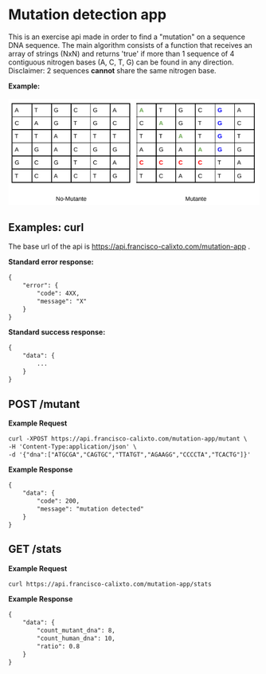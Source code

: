 # Mutation detection app

This is an exercise api made in order to find a "mutation" on  a sequence DNA sequence. The main algorithm consists of a function that receives an array of strings (NxN) and returns 'true' if more than 1 sequence of 4 contiguous nitrogen bases (A, C, T, G) can be found in any direction. \
Disclaimer: 2 sequences **cannot** share the same nitrogen base.

**Example:** \
\
<img alt="JPG" src="readme/example.png"/>

## Examples: curl
The base url of the api is https://api.francisco-calixto.com/mutation-app .

**Standard error response:**

   

    { 
	    "error": {
			"code": 4XX,
			"message": "X"
	    }
    }

**Standard success response:**

    { 
	    "data": {
			...
	    }
    }


## **POST  /mutant**

**Example Request**

    curl -XPOST https://api.francisco-calixto.com/mutation-app/mutant \
    -H 'Content-Type:application/json' \
    -d '{"dna":["ATGCGA","CAGTGC","TTATGT","AGAAGG","CCCCTA","TCACTG"]}'

**Example Response**

    { 
	    "data": {
			"code": 200,
			"message": "mutation detected"
	    }
    }


## **GET /stats**

**Example Request**

    curl https://api.francisco-calixto.com/mutation-app/stats
   

**Example Response**

    { 
	    "data": {
			"count_mutant_dna": 8,
			"count_human_dna": 10,
			"ratio": 0.8
	    }
    }
